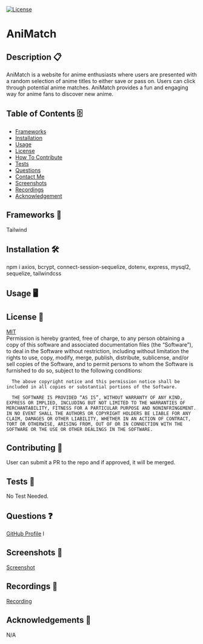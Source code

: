 [![License](https://img.shields.io/badge/license-MIT-green)](./LICENSE)

# AniMatch

## Description 📋

AniMatch is a website for anime enthusiasts where users are presented with a random selection of anime titles to either save or pass on. Users can click through potential anime matches. AniMatch provides a fun and engaging way for anime fans to discover new anime.

## Table of Contents 🗄️

- [Frameworks](#Frameworks)
- [Installation](#Installation)
- [Usage](#Usage)
- [License](#License)
- [How To Contribute](#HowToContribute)
- [Tests](#Tests)
- [Questions](#Questions)
- [Contact Me](#ContactMe)
- [Screenshots](#Screenshots)
- [Recordings](#Recordings)
- [Acknowledgement](#Acknowledgement)

## Frameworks 🧰

Tailwind

## Installation 🛠️

npm i axios, bcrypt, connect-session-sequelize, dotenv, express, mysql2, sequelize, tailwindcss

## Usage 🖥️

## License 🔐

[MIT](https://opensource.org/license/mit/)
<br>
Permission is hereby granted, free of charge, to any person obtaining a copy of this software and associated documentation files (the “Software”), to deal in the Software without restriction, including without limitation the rights to use, copy, modify, merge, publish, distribute, sublicense, and/or sell copies of the Software, and to permit persons to whom the Software is furnished to do so, subject to the following conditions:

      The above copyright notice and this permission notice shall be included in all copies or substantial portions of the Software.

      THE SOFTWARE IS PROVIDED “AS IS”, WITHOUT WARRANTY OF ANY KIND, EXPRESS OR IMPLIED, INCLUDING BUT NOT LIMITED TO THE WARRANTIES OF MERCHANTABILITY, FITNESS FOR A PARTICULAR PURPOSE AND NONINFRINGEMENT. IN NO EVENT SHALL THE AUTHORS OR COPYRIGHT HOLDERS BE LIABLE FOR ANY CLAIM, DAMAGES OR OTHER LIABILITY, WHETHER IN AN ACTION OF CONTRACT, TORT OR OTHERWISE, ARISING FROM, OUT OF OR IN CONNECTION WITH THE SOFTWARE OR THE USE OR OTHER DEALINGS IN THE SOFTWARE.

## Contributing 📝

User can submit a PR to the repo and if approved, it will be merged.

## Tests 🧮

No Test Needed.

## Questions ❓

[GitHub Profile]() I

## Screenshots 📸

<a href="">Screenshot</a>

## Recordings 🎥

<a href="">Recording</a>

## Acknowledgements 🎉

N/A
